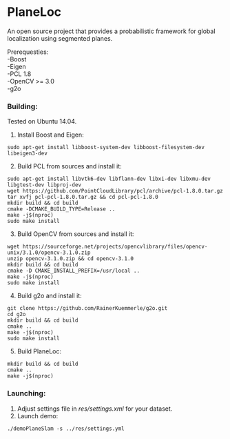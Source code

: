 # PlaneLoc

An open source project that provides a probabilistic framework
for global localization using segmented planes.

Prerequesties:  
-Boost  
-Eigen  
-PCL 1.8  
-OpenCV >= 3.0  
-g2o

### Building:  

Tested on Ubuntu 14.04.  
1. Install Boost and Eigen:
```commandline
sudo apt-get install libboost-system-dev libboost-filesystem-dev libeigen3-dev
```
2. Build PCL from sources and install it:
```commandline
sudo apt-get install libvtk6-dev libflann-dev libxi-dev libxmu-dev libgtest-dev libproj-dev
wget https://github.com/PointCloudLibrary/pcl/archive/pcl-1.8.0.tar.gz
tar xvfj pcl-pcl-1.8.0.tar.gz && cd pcl-pcl-1.8.0
mkdir build && cd build
cmake -DCMAKE_BUILD_TYPE=Release ..
make -j$(nproc)
sudo make install
```
3. Build OpenCV from sources and install it:
```commandline
wget https://sourceforge.net/projects/opencvlibrary/files/opencv-unix/3.1.0/opencv-3.1.0.zip
unzip opencv-3.1.0.zip && cd opencv-3.1.0
mkdir build && cd build
cmake -D CMAKE_INSTALL_PREFIX=/usr/local ..
make -j$(nproc)
sudo make install
```
4. Build g2o and install it:
```commandline
git clone https://github.com/RainerKuemmerle/g2o.git
cd g2o
mkdir build && cd build
cmake ..
make -j$(nproc)
sudo make install
```
5. Build PlaneLoc:
```commandline
mkdir build && cd build
cmake ..
make -j$(nproc)
```

### Launching:  

1. Adjust settings file in _res/settings.xml_ for your dataset.  
2. Launch demo:

```commandline
./demoPlaneSlam -s ../res/settings.yml
```